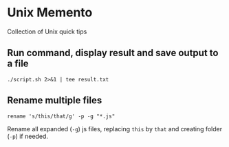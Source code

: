 # Unix Memento
Collection of Unix quick tips

## Run command, display result and save output to a file

```
./script.sh 2>&1 | tee result.txt
```

## Rename multiple files

```
rename 's/this/that/g' -p -g "*.js"
```

Rename all expanded (`-g`) js files, replacing `this` by `that` and creating folder (`-p`) if needed.
